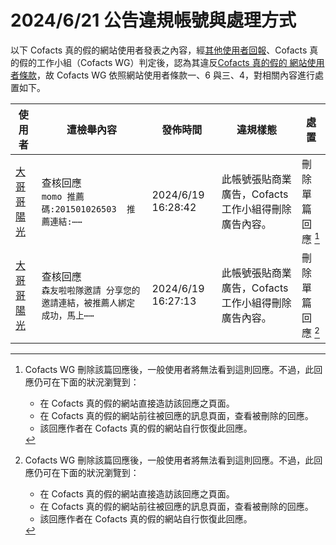 2024/6/21 公告違規帳號與處理方式
=========

以下 Cofacts 真的假的網站使用者發表之內容，經[其他使用者回報](https://docs.google.com/spreadsheets/d/e/2PACX-1vRdcwXdC36xfgXfSMSk527Zbel9A-__vwRXkQ0NjkzSXoSPETCFc7sI7SoaAFdPCfskugtQL-Md8JgH/pubhtml?gid=438362561&single=true)、Cofacts 真的假的工作小組（Cofacts WG）判定後，認為其違反[Cofacts 真的假的 網站使用者條款](https://github.com/cofacts/rumors-site/blob/master/LEGAL.md)，故 Cofacts WG 依照網站使用者條款一、6 與三、4，對相關內容進行處置如下。

| 使用者 | 遭檢舉內容 | 發佈時間 | 違規樣態 | 處置 |
| ----- | -------- | ------- | ------- | --- |
| [大哥哥陽光](https://cofacts.github.io/community-builder/#/editorworks?showAll=1&day=365&userId=qXGaL5ABd3gcY0Lp1mLD) | 查核回應<br>`momo 推薦碼:201501026503  推薦連結:⋯⋯` | 2024/6/19 16:28:42 | 此帳號張貼商業廣告，Cofacts 工作小組得刪除廣告內容。 | 刪除單篇回應 [^deleteReply] |
| [大哥哥陽光](https://cofacts.github.io/community-builder/#/editorworks?showAll=1&day=365&userId=qXGaL5ABd3gcY0Lp1mLD) | 查核回應<br>`森友啦啦隊邀請 分享您的邀請連結，被推薦人綁定成功，馬上⋯⋯` | 2024/6/19 16:27:13 | 此帳號張貼商業廣告，Cofacts 工作小組得刪除廣告內容。 | 刪除單篇回應 [^deleteReply] |

[^deleteReply]:
    Cofacts WG 刪除該篇回應後，一般使用者將無法看到這則回應。不過，此回應仍可在下面的狀況瀏覽到：
    - 在 Cofacts 真的假的網站直接造訪該回應之頁面。
    - 在 Cofacts 真的假的網站前往被回應的訊息頁面，查看被刪除的回應。
    - 該回應作者在 Cofacts 真的假的網站自行恢復此回應。
